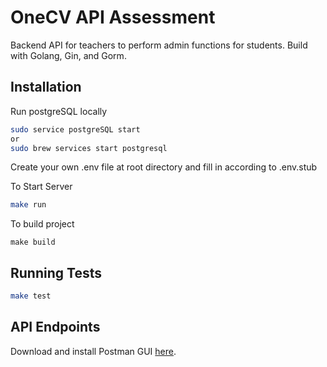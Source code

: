 # OneCV API Assessment

Backend API for teachers to perform admin functions for students. Build with Golang, Gin, and Gorm.

## Installation

Run postgreSQL locally

```bash
sudo service postgreSQL start
or
sudo brew services start postgresql
```

Create your own .env file at root directory and fill in according to .env.stub

To Start Server

```bash
make run
```

To build project

`make build`

## Running Tests

```bash
make test
```

## API Endpoints

Download and install Postman GUI [here](https://www.postman.com/).

